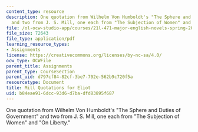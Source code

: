 ```yaml
---
content_type: resource
description: One quotation from Wilhelm Von Humboldt's "The Sphere and Duties of Government"
  and two from J. S. Mill, one each from "The Subjection of Women" and "On Liberty."
file: /ol-ocw-studio-app/courses/21l-471-major-english-novels-spring-2004/b84eae916dcc93d6d7badfd83895f687_millquot_eliot.pdf
file_size: 72643
file_type: application/pdf
learning_resource_types:
- Assignments
license: https://creativecommons.org/licenses/by-nc-sa/4.0/
ocw_type: OCWFile
parent_title: Assignments
parent_type: CourseSection
parent_uid: d797cf84-82cf-3be7-702e-562b9c720f5a
resourcetype: Document
title: Mill Quotations for Eliot
uid: b84eae91-6dcc-93d6-d7ba-dfd83895f687
---
```

One quotation from Wilhelm Von Humboldt's "The Sphere and Duties of Government" and two from J. S. Mill, one each from "The Subjection of Women" and "On Liberty."